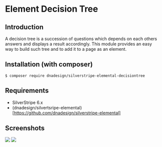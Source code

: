 # Element Decision Tree

## Introduction

A decision tree is a succession of questions which depends on each others answers and displays a result accordingly.
This module provides an easy way to build such tree and to add it to a page as an element.

## Installation (with composer)

	$ composer require dnadesign/silverstripe-elemental-decisiontree

## Requirements

* SilverStripe 6.x
* (dnadesign/silvertsripe-elemental)[https://github.com/dnadesign/silverstripe-elemental]

## Screenshots

![](docs/en/_images/decisiontree-admin-screenshot.png)
![](docs/en/_images/decisiontree-frontend-example.png)
